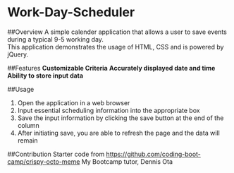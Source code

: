 # Work-Day-Scheduler

##Overview
A simple calender application that allows a user to save events during a typical 9-5 working day. <br>
This application demonstrates the usage of HTML, CSS and is powered by jQuery. <br>

##Features
**Customizable Criteria**
**Accurately displayed date and time**
**Ability to store input data**

##Usage
1. Open the application in a web browser
2. Input essential scheduling information into the appropriate box
3. Save the input information by clicking the save button at the end of the column
4. After initiating save, you are able to refresh the page and the data will remain

##Contribution 
Starter code from https://github.com/coding-boot-camp/crispy-octo-meme
My Bootcamp tutor, Dennis Ota

